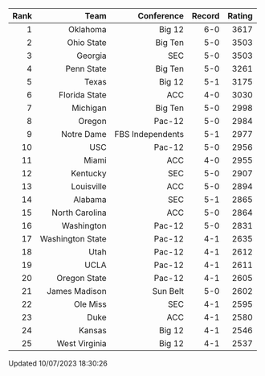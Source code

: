 | Rank  | Team                 | Conference           | Record   | Rating |
| ---:  | ---:                 | ---:                 | ---:     | ---:   |
| 1     | Oklahoma             | Big 12               | 6-0      | 3617   |
| 2     | Ohio State           | Big Ten              | 5-0      | 3503   |
| 3     | Georgia              | SEC                  | 5-0      | 3503   |
| 4     | Penn State           | Big Ten              | 5-0      | 3261   |
| 5     | Texas                | Big 12               | 5-1      | 3175   |
| 6     | Florida State        | ACC                  | 4-0      | 3030   |
| 7     | Michigan             | Big Ten              | 5-0      | 2998   |
| 8     | Oregon               | Pac-12               | 5-0      | 2984   |
| 9     | Notre Dame           | FBS Independents     | 5-1      | 2977   |
| 10    | USC                  | Pac-12               | 5-0      | 2956   |
| 11    | Miami                | ACC                  | 4-0      | 2955   |
| 12    | Kentucky             | SEC                  | 5-0      | 2907   |
| 13    | Louisville           | ACC                  | 5-0      | 2894   |
| 14    | Alabama              | SEC                  | 5-1      | 2865   |
| 15    | North Carolina       | ACC                  | 5-0      | 2864   |
| 16    | Washington           | Pac-12               | 5-0      | 2831   |
| 17    | Washington State     | Pac-12               | 4-1      | 2635   |
| 18    | Utah                 | Pac-12               | 4-1      | 2612   |
| 19    | UCLA                 | Pac-12               | 4-1      | 2611   |
| 20    | Oregon State         | Pac-12               | 4-1      | 2605   |
| 21    | James Madison        | Sun Belt             | 5-0      | 2602   |
| 22    | Ole Miss             | SEC                  | 4-1      | 2595   |
| 23    | Duke                 | ACC                  | 4-1      | 2580   |
| 24    | Kansas               | Big 12               | 4-1      | 2546   |
| 25    | West Virginia        | Big 12               | 4-1      | 2537   |

Updated 10/07/2023 18:30:26
